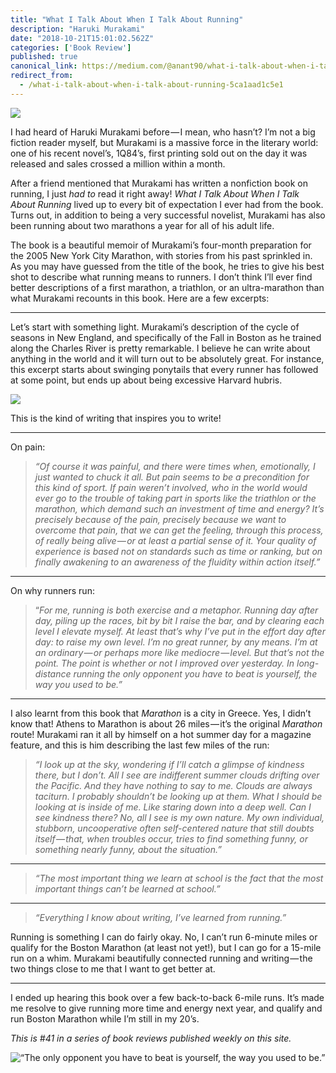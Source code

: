 ```yaml
---
title: "What I Talk About When I Talk About Running"
description: "Haruki Murakami"
date: "2018-10-21T15:01:02.562Z"
categories: ['Book Review']
published: true
canonical_link: https://medium.com/@anant90/what-i-talk-about-when-i-talk-about-running-5ca1aad1c5e1
redirect_from:
  - /what-i-talk-about-when-i-talk-about-running-5ca1aad1c5e1
---
```


![](/assets/blog/what-i-talk-about-when-i-talk-about-running/asset-1.jpeg)

I had heard of Haruki Murakami before — I mean, who hasn’t? I’m not a big fiction reader myself, but Murakami is a massive force in the literary world: one of his recent novel’s, 1Q84’s, first printing sold out on the day it was released and sales crossed a million within a month.

After a friend mentioned that Murakami has written a nonfiction book on running, I just _had to_ read it right away! _What I Talk About When I Talk About Running_ lived up to every bit of expectation I ever had from the book. Turns out, in addition to being a very successful novelist, Murakami has also been running about two marathons a year for all of his adult life.

The book is a beautiful memoir of Murakami’s four-month preparation for the 2005 New York City Marathon, with stories from his past sprinkled in. As you may have guessed from the title of the book, he tries to give his best shot to describe what running means to runners. I don’t think I’ll ever find better descriptions of a first marathon, a triathlon, or an ultra-marathon than what Murakami recounts in this book. Here are a few excerpts:

---

Let’s start with something light. Murakami’s description of the cycle of seasons in New England, and specifically of the Fall in Boston as he trained along the Charles River is pretty remarkable. I believe he can write about anything in the world and it will turn out to be absolutely great. For instance, this excerpt starts about swinging ponytails that every runner has followed at some point, but ends up about being excessive Harvard hubris.

![](/assets/blog/what-i-talk-about-when-i-talk-about-running/asset-2.png)

This is the kind of writing that inspires you to write!

---

On pain:

> _“Of course it was painful, and there were times when, emotionally, I just wanted to chuck it all. But pain seems to be a precondition for this kind of sport. If pain weren’t involved, who in the world would ever go to the trouble of taking part in sports like the triathlon or the marathon, which demand such an investment of time and energy? It’s precisely because of the pain, precisely because we want to overcome that pain, that we can get the feeling, through this process, of really being alive — or at least a partial sense of it. Your quality of experience is based not on standards such as time or ranking, but on finally awakening to an awareness of the fluidity within action itself.”_

---

On why runners run:

> “_For me, running is both exercise and a metaphor. Running day after day, piling up the races, bit by bit I raise the bar, and by clearing each level I elevate myself. At least that’s why I’ve put in the effort day after day: to raise my own level. I’m no great runner, by any means. I’m at an ordinary — or perhaps more like mediocre — level. But that’s not the point. The point is whether or not I improved over yesterday. In long-distance running the only opponent you have to beat is yourself, the way you used to be.”_

---

I also learnt from this book that _Marathon_ is a city in Greece. Yes, I didn’t know that! Athens to Marathon is about 26 miles — it’s the original _Marathon_ route! Murakami ran it all by himself on a hot summer day for a magazine feature, and this is him describing the last few miles of the run:

> _“I look up at the sky, wondering if I’ll catch a glimpse of kindness there, but I don’t. All I see are indifferent summer clouds drifting over the Pacific. And they have nothing to say to me. Clouds are always taciturn. I probably shouldn’t be looking up at them. What I should be looking at is inside of me. Like staring down into a deep well. Can I see kindness there? No, all I see is my own nature. My own individual, stubborn, uncooperative often self-centered nature that still doubts itself — that, when troubles occur, tries to find something funny, or something nearly funny, about the situation.”_

---

> _“The most important thing we learn at school is the fact that the most important things can’t be learned at school.”_

---

> _“Everything I know about writing, I’ve learned from running.”_

Running is something I can do fairly okay. No, I can’t run 6-minute miles or qualify for the Boston Marathon (at least not yet!), but I can go for a 15-mile run on a whim. Murakami beautifully connected running and writing — the two things close to me that I want to get better at.

---

I ended up hearing this book over a few back-to-back 6-mile runs. It’s made me resolve to give running more time and energy next year, and qualify and run Boston Marathon while I’m still in my 20’s.

_This is #41 in a series of book reviews published weekly on this site._

![“The only opponent you have to beat is yourself, the way you used to be.”](/assets/blog/what-i-talk-about-when-i-talk-about-running/asset-3.jpeg)
